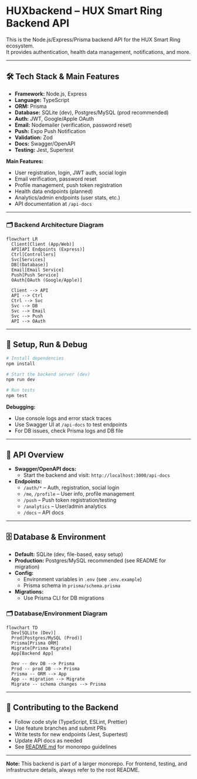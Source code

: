 # HUXbackend – HUX Smart Ring Backend API

This is the Node.js/Express/Prisma backend API for the HUX Smart Ring ecosystem.  
It provides authentication, health data management, notifications, and more.

---

## 🛠️ Tech Stack & Main Features

- **Framework:** Node.js, Express
- **Language:** TypeScript
- **ORM:** Prisma
- **Database:** SQLite (dev), Postgres/MySQL (prod recommended)
- **Auth:** JWT, Google/Apple OAuth
- **Email:** Nodemailer (verification, password reset)
- **Push:** Expo Push Notification
- **Validation:** Zod
- **Docs:** Swagger/OpenAPI
- **Testing:** Jest, Supertest

**Main Features:**
- User registration, login, JWT auth, social login
- Email verification, password reset
- Profile management, push token registration
- Health data endpoints (planned)
- Analytics/admin endpoints (user stats, etc.)
- API documentation at `/api-docs`

---

### 🗂️ Backend Architecture Diagram

```mermaid
flowchart LR
  Client[Client (App/Web)]
  API[API Endpoints (Express)]
  Ctrl[Controllers]
  Svc[Services]
  DB[(Database)]
  Email[Email Service]
  Push[Push Service]
  OAuth[OAuth (Google/Apple)]

  Client --> API
  API --> Ctrl
  Ctrl --> Svc
  Svc --> DB
  Svc --> Email
  Svc --> Push
  API --> OAuth
```

---

## 🚀 Setup, Run & Debug

```sh
# Install dependencies
npm install

# Start the backend server (dev)
npm run dev

# Run tests
npm test
```

**Debugging:**
- Use console logs and error stack traces
- Use Swagger UI at `/api-docs` to test endpoints
- For DB issues, check Prisma logs and DB file

---

## 🔗 API Overview

- **Swagger/OpenAPI docs:**
  - Start the backend and visit: `http://localhost:3000/api-docs`
- **Endpoints:**
  - `/auth/*` – Auth, registration, social login
  - `/me`, `/profile` – User info, profile management
  - `/push` – Push token registration/testing
  - `/analytics` – User/admin analytics
  - `/docs` – API docs

---

## 🗄️ Database & Environment

- **Default:** SQLite (dev, file-based, easy setup)
- **Production:** Postgres/MySQL recommended (see README for migration)
- **Config:**
  - Environment variables in `.env` (see `.env.example`)
  - Prisma schema in `prisma/schema.prisma`
- **Migrations:**
  - Use Prisma CLI for DB migrations

### 🗂️ Database/Environment Diagram

```mermaid
flowchart TD
  Dev[SQLite (Dev)]
  Prod[Postgres/MySQL (Prod)]
  Prisma[Prisma ORM]
  Migrate[Prisma Migrate]
  App[Backend App]

  Dev -- dev DB --> Prisma
  Prod -- prod DB --> Prisma
  Prisma -- ORM --> App
  App -- migration --> Migrate
  Migrate -- schema changes --> Prisma
```

---

## 🤝 Contributing to the Backend

- Follow code style (TypeScript, ESLint, Prettier)
- Use feature branches and submit PRs
- Write tests for new endpoints (Jest, Supertest)
- Update API docs as needed
- See [README.md](./README.md) for monorepo guidelines

---

**Note:** This backend is part of a larger monorepo. For frontend, testing, and infrastructure details, always refer to the root README. 